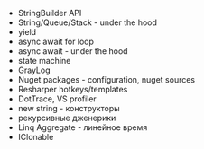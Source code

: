 - StringBuilder API
- String/Queue/Stack - under the hood
- yield
- async await for loop
- async await - under the hood
- state machine
- GrayLog
- Nuget packages - configuration, nuget sources
- Resharper hotkeys/templates
- DotTrace, VS profiler
- new string - конструкторы
- рекурсивные дженерики
- Linq Aggregate - линейное время
- IClonable
